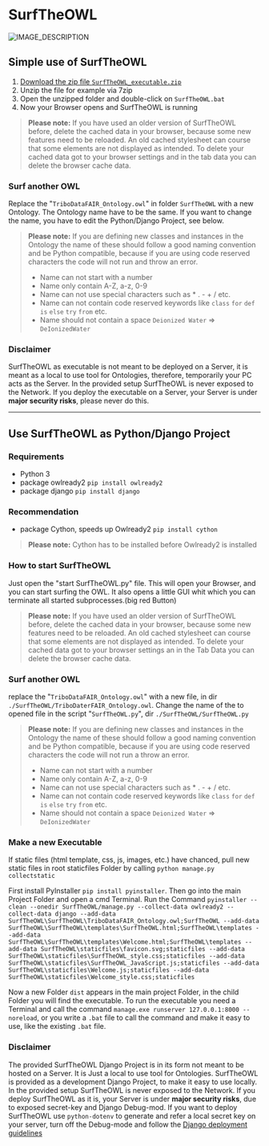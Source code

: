 # SurfTheOWL
![IMAGE_DESCRIPTION](https://raw.githubusercontent.com/nick-garabedian/SurfTheOWL/staticfiles/favicon.svg)

## Simple use of SurfTheOWL 
1. [Download the zip file ```SurfTheOWL_executable.zip```](https://github.com/nick-garabedian/SurfTheOWL/releases/tag/v1.2)
2. Unzip the file for example via 7zip
3. Open the unzipped folder and double-click on ```SurfTheOWL.bat```
4. Now your Browser opens and SurfTheOWL is running 

>**Please note:** If you have used an older version of SurfTheOWL before, delete the cached data in your browser, because some new features need to be reloaded. An old cached stylesheet can course that some elements are not displayed as intended. To delete your cached data got to your browser settings and in the tab data you can delete the browser cache data.

### Surf another OWL
Replace the "```TriboDataFAIR_Ontology.owl```" in folder ```SurfTheOWL``` with a new Ontology. The Ontology name have to be the same. If you want to change the name, you have to edit the Python/Django Project, see below.
>**Please note:** If you are defining new classes and instances in the Ontology the name of these should follow a good naming convention and be Python compatible, because if you are using code reserved characters the code will not run and throw an error.
>* Name can not start with a number
>* Name only contain A-Z, a-z, 0-9 
>* Name can not use special characters such as * .  -  +  / etc.
>* Name can not contain code reserved keywords like ```class``` ```for``` ```def``` ```is``` ```else``` ```try``` ```from``` etc.
>* Name should not contain a space ```Deionized Water``` => ```DeIonizedWater```

### Disclaimer
SurfTheOWL as executable is not meant to be deployed on a Server, it is meant as a local to use tool for Ontologies, 
therefore, temporarily your PC acts as the Server. In the provided setup SurfTheOWL is never exposed to the Network. 
If you deploy the executable on a Server, your Server is under **major security risks**, please never do this.  


---
## Use SurfTheOWL as Python/Django Project 
### Requirements
+ Python 3
+ package owlready2
```pip install owlready2```
+ package django ```pip install django```
### Recommendation 
+ package Cython, speeds up Owlready2 ```pip install cython``` 
>**Please note:** Cython has to be installed before Owlready2 is installed 

### How to start SurfTheOWL
Just open the "start SurfTheOWL.py" file. 
This will open your Browser, and you can start surfing the OWL.
It also opens a little GUI whit which you can terminate all started subprocesses.(big red Button) 
>**Please note:** If you have used an older version of SurfTheOWL before, delete the cached data in your browser, because some new features need to be reloaded. An old cached stylesheet can course that some elements are not displayed as intended. To delete your cached data got to your browser settings an in the Tab Data you can delete the browser cache data.




### Surf another OWL 
replace the "```TriboDataFAIR_Ontology.owl```" with a new file, in dir ```./SurfTheOWL/TriboDaterFAIR_Ontology.owl```.
Change the name of the to opened file in the script "```SurfTheOWL.py```", dir ```./SurfTheOWL/SurfTheOWL.py```
>**Please note:** If you are defining new classes and instances in the Ontology the name of these should follow a good naming convention and be Python compatible, because if you are using code reserved characters the code will not run a throw an error.
>* Name can not start with a number
>* Name only contain A-Z, a-z, 0-9 
>* Name can not use special characters such as * .  -  +  / etc.
>* Name can not contain code reserved keywords like ```class``` ```for``` ```def``` ```is``` ```else``` ```try``` ```from``` etc.
>* Name should not contain a space ```Deionized Water``` => ```DeIonizedWater```

### Make a new Executable
If static files (html template, css, js, images, etc.) have chanced, pull new static files in root staticfiles Folder by calling ````python manage.py collectstatic````

First install PyInstaller ```pip install pyinstaller```.
Then go into the main Project Folder and open a cmd Terminal.
Run the Command ``pyinstaller --clean --onedir SurfTheOWL/manage.py --collect-data owlready2 --collect-data django --add-data SurfTheOWL\SurfTheOWL\TriboDataFAIR_Ontology.owl;SurfTheOWL --add-data SurfTheOWL\SurfTheOWL\templates\SurfTheOWL.html;SurfTheOWL\templates --add-data SurfTheOWL\SurfTheOWL\templates\Welcome.html;SurfTheOWL\templates --add-data SurfTheOWL\staticfiles\favicon.svg;staticfiles --add-data SurfTheOWL\staticfiles\SurfTheOWL_style.css;staticfiles --add-data SurfTheOWL\staticfiles\SurfTheOWL_JavaScript.js;staticfiles --add-data SurfTheOWL\staticfiles\Welcome.js;staticfiles --add-data SurfTheOWL\staticfiles\Welcome_style.css;staticfiles``

Now a new Folder ```dist``` appears in the main project Folder, in the child Folder you will find the executable. 
To run the executable you need a Terminal and call the command ``manage.exe runserver 127.0.0.1:8000 --noreload``,
or you write a ```.bat``` file to call the command and make it easy to use, like the existing ```.bat``` file. 

### Disclaimer
The provided SurfTheOWL Django Project is in its form not meant to be hosted on a Server.
It is Just a local to use tool for Ontologies. SurfTheOWL is provided as a development Django Project, to make it easy to use locally.
In the provided setup SurfTheOWL is never exposed to the Network. 
If you deploy SurfTheOWL as it is, your Server is under **major security risks**, due to exposed secret-key and Django Debug-mod.
If you want to deploy SurfTheOWL use ``python-dotenv`` to generate and refer a local secret key on your server, turn off the Debug-mode and follow the [Django deployment guidelines](https://docs.djangoproject.com/en/3.2/howto/deployment/) 
